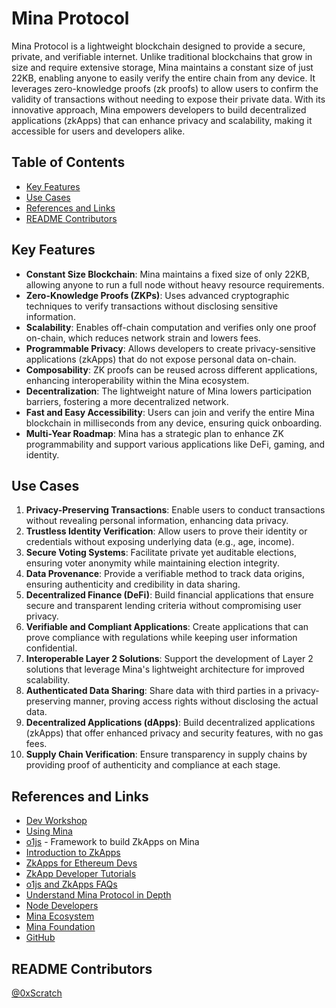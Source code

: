 # Mina Protocol

Mina Protocol is a lightweight blockchain designed to provide a secure, private, and verifiable internet. Unlike traditional blockchains that grow in size and require extensive storage, Mina maintains a constant size of just 22KB, enabling anyone to easily verify the entire chain from any device. It leverages zero-knowledge proofs (zk proofs) to allow users to confirm the validity of transactions without needing to expose their private data. With its innovative approach, Mina empowers developers to build decentralized applications (zkApps) that can enhance privacy and scalability, making it accessible for users and developers alike.

## Table of Contents

- [Key Features](#key-features)
- [Use Cases](#use-cases)
- [References and Links](#references-and-links)
- [README Contributors](#readme-contributors)

## Key Features

- **Constant Size Blockchain**: Mina maintains a fixed size of only 22KB, allowing anyone to run a full node without heavy resource requirements.
- **Zero-Knowledge Proofs (ZKPs)**: Uses advanced cryptographic techniques to verify transactions without disclosing sensitive information.
- **Scalability**: Enables off-chain computation and verifies only one proof on-chain, which reduces network strain and lowers fees.
- **Programmable Privacy**: Allows developers to create privacy-sensitive applications (zkApps) that do not expose personal data on-chain.
- **Composability**: ZK proofs can be reused across different applications, enhancing interoperability within the Mina ecosystem.
- **Decentralization**: The lightweight nature of Mina lowers participation barriers, fostering a more decentralized network.
- **Fast and Easy Accessibility**: Users can join and verify the entire Mina blockchain in milliseconds from any device, ensuring quick onboarding.
- **Multi-Year Roadmap**: Mina has a strategic plan to enhance ZK programmability and support various applications like DeFi, gaming, and identity.

## Use Cases

1. **Privacy-Preserving Transactions**: Enable users to conduct transactions without revealing personal information, enhancing data privacy.
2. **Trustless Identity Verification**: Allow users to prove their identity or credentials without exposing underlying data (e.g., age, income).
3. **Secure Voting Systems**: Facilitate private yet auditable elections, ensuring voter anonymity while maintaining election integrity.
4. **Data Provenance**: Provide a verifiable method to track data origins, ensuring authenticity and credibility in data sharing.
5. **Decentralized Finance (DeFi)**: Build financial applications that ensure secure and transparent lending criteria without compromising user privacy.
6. **Verifiable and Compliant Applications**: Create applications that can prove compliance with regulations while keeping user information confidential.
7. **Interoperable Layer 2 Solutions**: Support the development of Layer 2 solutions that leverage Mina's lightweight architecture for improved scalability.
8. **Authenticated Data Sharing**: Share data with third parties in a privacy-preserving manner, proving access rights without disclosing the actual data.
9. **Decentralized Applications (dApps)**: Build decentralized applications (zkApps) that offer enhanced privacy and security features, with no gas fees.
10. **Supply Chain Verification**: Ensure transparency in supply chains by providing proof of authenticity and compliance at each stage.

## References and Links

- [Dev Workshop](https://www.youtube.com/watch?v=ePp5x-B50YY)
- [Using Mina](https://docs.minaprotocol.com/using-mina/install-a-wallet)
- [o1js](https://docs.minaprotocol.com/zkapps/o1js) - Framework to build ZkApps on Mina
- [Introduction to ZkApps](https://docs.minaprotocol.com/zkapps/writing-a-zkapp/introduction-to-zkapps/how-zkapps-work)
- [ZkApps for Ethereum Devs](https://docs.minaprotocol.com/zkapps/advanced/zkapps-for-ethereum-developers)
- [ZkApp Developer Tutorials](https://docs.minaprotocol.com/zkapps/tutorials)
- [o1js and ZkApps FAQs](https://docs.minaprotocol.com/zkapps/faq)
- [Understand Mina Protocol in Depth](https://docs.minaprotocol.com/mina-protocol)
- [Node Developers](https://docs.minaprotocol.com/node-developers)
- [Mina Ecosystem](https://minaprotocol.com/mina-ecosystem-grants)
- [Mina Foundation](https://www.minafoundation.com/)
- [GitHub](https://github.com/o1-labs)

## README Contributors

[@0xScratch](https://github.com/0xScratch)
